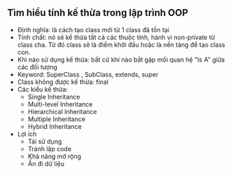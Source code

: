 ## Tìm hiểu tính kế thừa trong lập trình OOP
- Định nghĩa: là cách tạo class mới từ 1 class đã tồn tại
- Tính chất: nó sẽ kế thừa tất cả các thuộc tính, hành vi non-private từ class cha. Từ đó class sẽ là điểm khởi đầu hoặc là nền tảng để tạo class con.
- Khi nào sử dụng kế thừa: bất cứ khi nào bắt gặp mối quan hệ "Is A" giữa các đối tượng
- Keyword: SuperClass , SubClass, extends, super
- Class không được kế thừa: final
- Các kiểu kế thừa:
  - Single Inheritance
  - Multi-level Inheritance
  - Hierarchical Inheritance
  - Multiple Inheritance
  - Hybrid Inheritance
- Lợi ích
  - Tái sử dụng
  - Tránh lặp code
  - Khả năng mở rộng
  - Ẩn đi dữ liệu